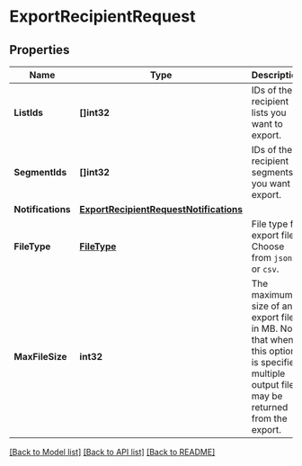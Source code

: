 # ExportRecipientRequest

## Properties

Name | Type | Description | Notes
------------ | ------------- | ------------- | -------------
**ListIds** | **[]int32** | IDs of the recipient lists you want to export. |[optional] 
**SegmentIds** | **[]int32** | IDs of the recipient segments you want to export. |[optional] 
**Notifications** | [**ExportRecipientRequestNotifications**](ExportRecipientRequestNotifications.md) |  |[optional] 
**FileType** | [**FileType**](FileType.md) | File type for export file. Choose from `json` or `csv`. |[optional] 
**MaxFileSize** | **int32** | The maximum size of an export file in MB. Note that when this option is specified, multiple output files may be returned from the export. |[optional] [default to 5000]

[[Back to Model list]](../README.md#documentation-for-models) [[Back to API list]](../README.md#documentation-for-api-endpoints) [[Back to README]](../README.md)


